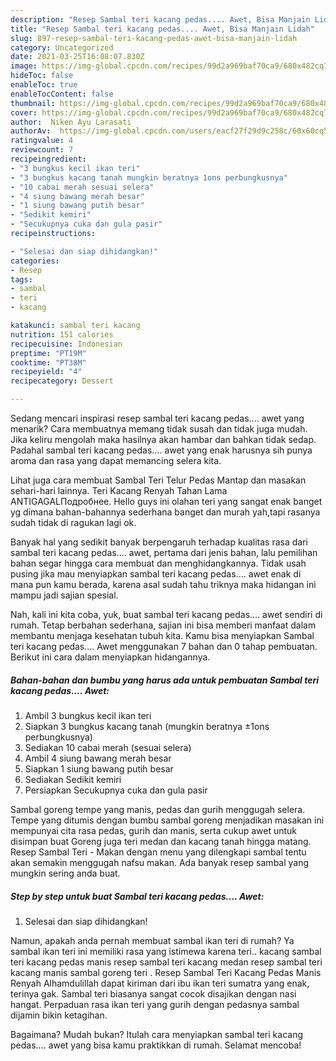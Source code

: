 ```yaml
---
description: "Resep Sambal teri kacang pedas.... Awet, Bisa Manjain Lidah"
title: "Resep Sambal teri kacang pedas.... Awet, Bisa Manjain Lidah"
slug: 897-resep-sambal-teri-kacang-pedas-awet-bisa-manjain-lidah
category: Uncategorized
date: 2021-03-25T16:08:07.830Z
image: https://img-global.cpcdn.com/recipes/99d2a969baf70ca9/680x482cq70/sambal-teri-kacang-pedas-awet-foto-resep-utama.jpg
hideToc: false
enableToc: true
enableTocContent: false
thumbnail: https://img-global.cpcdn.com/recipes/99d2a969baf70ca9/680x482cq70/sambal-teri-kacang-pedas-awet-foto-resep-utama.jpg
cover: https://img-global.cpcdn.com/recipes/99d2a969baf70ca9/680x482cq70/sambal-teri-kacang-pedas-awet-foto-resep-utama.jpg
author:  Niken Ayu Larasati
authorAv:  https://img-global.cpcdn.com/users/eacf27f29d9c258c/60x60cq50/avatar.jpg
ratingvalue: 4
reviewcount: 7
recipeingredient:
- "3 bungkus kecil ikan teri"
- "3 bungkus kacang tanah mungkin beratnya 1ons perbungkusnya"
- "10 cabai merah sesuai selera"
- "4 siung bawang merah besar"
- "1 siung bawang putih besar"
- "Sedikit kemiri"
- "Secukupnya cuka dan gula pasir"
recipeinstructions:

- "Selesai dan siap dihidangkan!"
categories:
- Resep
tags:
- sambal
- teri
- kacang

katakunci: sambal teri kacang 
nutrition: 151 calories
recipecuisine: Indonesian
preptime: "PT19M"
cooktime: "PT38M"
recipeyield: "4"
recipecategory: Dessert

---
```



Sedang mencari inspirasi resep sambal teri kacang pedas.... awet yang menarik? Cara membuatnya memang tidak susah dan tidak juga mudah. Jika keliru mengolah maka hasilnya akan hambar dan bahkan tidak sedap. Padahal sambal teri kacang pedas.... awet yang enak harusnya sih punya aroma dan rasa yang dapat memancing selera kita.


Lihat juga cara membuat Sambal Teri Telur Pedas Mantap dan masakan sehari-hari lainnya. Teri Kacang Renyah Tahan Lama ANTIGAGALПодробнее. Hello guys ini olahan teri yang sangat enak banget yg dimana bahan-bahannya sederhana banget dan murah yah,tapi rasanya sudah tidak di ragukan lagi ok.

Banyak hal yang sedikit banyak berpengaruh terhadap kualitas rasa dari sambal teri kacang pedas.... awet, pertama dari jenis bahan, lalu pemilihan bahan segar hingga cara membuat dan menghidangkannya. Tidak usah pusing jika mau menyiapkan sambal teri kacang pedas.... awet enak di mana pun kamu berada, karena asal sudah tahu triknya maka hidangan ini mampu jadi sajian spesial.


Nah, kali ini kita coba, yuk, buat sambal teri kacang pedas.... awet sendiri di rumah. Tetap berbahan sederhana, sajian ini bisa memberi manfaat dalam membantu menjaga kesehatan tubuh kita. Kamu bisa menyiapkan Sambal teri kacang pedas.... Awet menggunakan 7 bahan dan 0 tahap pembuatan. Berikut ini cara dalam menyiapkan hidangannya.

<!--inarticleads1-->

##### Bahan-bahan dan bumbu yang harus ada untuk pembuatan Sambal teri kacang pedas.... Awet:

1. Ambil 3 bungkus kecil ikan teri
1. Siapkan 3 bungkus kacang tanah (mungkin beratnya ±1ons perbungkusnya)
1. Sediakan 10 cabai merah (sesuai selera)
1. Ambil 4 siung bawang merah besar
1. Siapkan 1 siung bawang putih besar
1. Sediakan Sedikit kemiri
1. Persiapkan Secukupnya cuka dan gula pasir


Sambal goreng tempe yang manis, pedas dan gurih menggugah selera. Tempe yang ditumis dengan bumbu sambal goreng menjadikan masakan ini mempunyai cita rasa pedas, gurih dan manis, serta cukup awet untuk disimpan buat Goreng juga teri medan dan kacang tanah hingga matang. Resep Sambal Teri - Makan dengan menu yang dilengkapi sambal tentu akan semakin menggugah nafsu makan. Ada banyak resep sambal yang mungkin sering anda buat. 

<!--inarticleads2-->

##### Step by step untuk buat Sambal teri kacang pedas.... Awet:


1. Selesai dan siap dihidangkan!

Namun, apakah anda pernah membuat sambal ikan teri di rumah? Ya sambal ikan teri ini memiliki rasa yang istimewa karena teri.. kacang sambal teri kacang pedas manis resep sambal teri kacang medan resep sambal teri kacang manis sambal goreng teri . Resep Sambal Teri Kacang Pedas Manis Renyah Alhamdulillah dapat kiriman dari ibu ikan teri sumatra yang enak, terinya gak. Sambal teri biasanya sangat cocok disajikan dengan nasi hangat. Perpaduan rasa ikan teri yang gurih dengan pedasnya sambal dijamin bikin ketagihan. 

Bagaimana? Mudah bukan? Itulah cara menyiapkan sambal teri kacang pedas.... awet yang bisa kamu praktikkan di rumah. Selamat mencoba!
